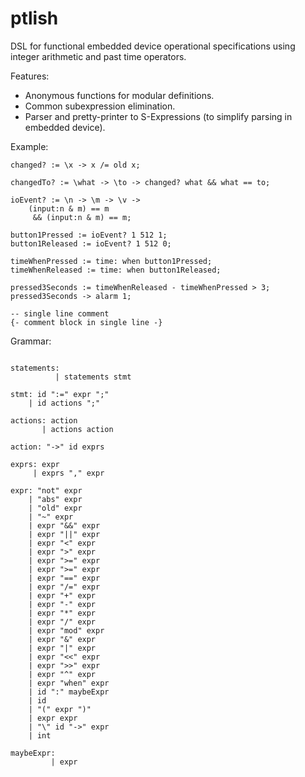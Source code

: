 ptlish
======

DSL for functional embedded device operational specifications using integer
arithmetic and past time operators. 

Features:
 * Anonymous functions for modular definitions.
 * Common subexpression elimination.
 * Parser and pretty-printer to S-Expressions (to simplify parsing in embedded device).

Example:
```
changed? := \x -> x /= old x;

changedTo? := \what -> \to -> changed? what && what == to;

ioEvent? := \n -> \m -> \v -> 
    (input:n & m) == m 
     && (input:n & m) == m;

button1Pressed := ioEvent? 1 512 1;     
button1Released := ioEvent? 1 512 0;

timeWhenPressed := time: when button1Pressed;
timeWhenReleased := time: when button1Released;

pressed3Seconds := timeWhenReleased - timeWhenPressed > 3;
pressed3Seconds -> alarm 1; 

-- single line comment
{- comment block in single line -}
```

Grammar:
```

statements:
          | statements stmt

stmt: id ":=" expr ";"
    | id actions ";"

actions: action
       | actions action

action: "->" id exprs

exprs: expr
     | exprs "," expr

expr: "not" expr
    | "abs" expr 
    | "old" expr
    | "~" expr 
    | expr "&&" expr 
    | expr "||" expr 
    | expr "<" expr 
    | expr ">" expr 
    | expr ">=" expr 
    | expr ">=" expr 
    | expr "==" expr 
    | expr "/=" expr 
    | expr "+" expr 
    | expr "-" expr 
    | expr "*" expr 
    | expr "/" expr 
    | expr "mod" expr 
    | expr "&" expr 
    | expr "|" expr 
    | expr "<<" expr 
    | expr ">>" expr 
    | expr "^" expr 
    | expr "when" expr 
    | id ":" maybeExpr 
    | id 
    | "(" expr ")"
    | expr expr  
    | "\" id "->" expr  
    | int 

maybeExpr: 
         | expr
```



